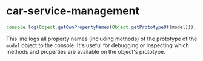 # car-service-management

```js
console.log(Object.getOwnPropertyNames(Object.getPrototypeOf(model)));
```

This line logs all property names (including methods) of the prototype of the `model` object to the console. It's useful for debugging or inspecting which methods and properties are available on the object's prototype.